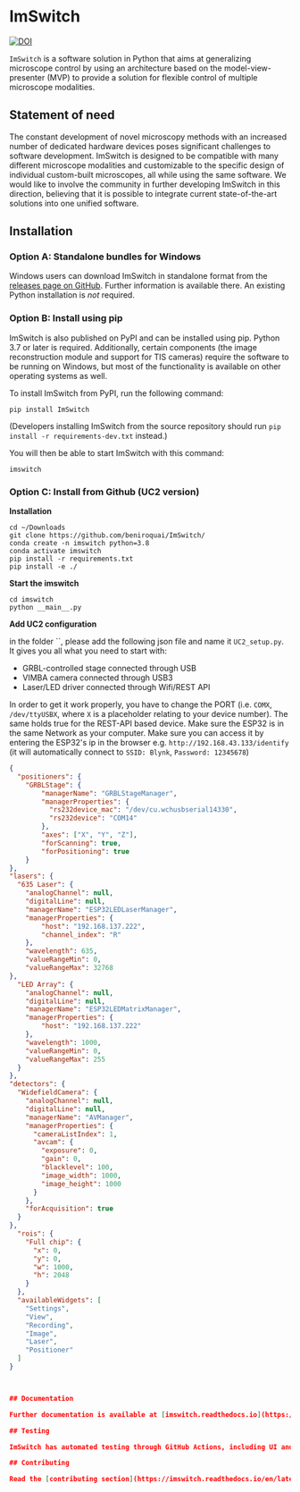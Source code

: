 # ImSwitch

[![DOI](https://joss.theoj.org/papers/10.21105/joss.03394/status.svg)](https://doi.org/10.21105/joss.03394)

``ImSwitch`` is a software solution in Python that aims at generalizing microscope control by using an architecture based on the model-view-presenter (MVP) to provide a solution for flexible control of multiple microscope modalities.

## Statement of need

The constant development of novel microscopy methods with an increased number of dedicated
hardware devices poses significant challenges to software development. 
ImSwitch is designed to be compatible with many different microscope modalities and customizable to the
specific design of individual custom-built microscopes, all while using the same software. We
would like to involve the community in further developing ImSwitch in this direction, believing
that it is possible to integrate current state-of-the-art solutions into one unified software.

## Installation

### Option A: Standalone bundles for Windows

Windows users can download ImSwitch in standalone format from the [releases page on GitHub](https://github.com/kasasxav/ImSwitch/releases). Further information is available there. An existing Python installation is *not* required.

### Option B: Install using pip

ImSwitch is also published on PyPI and can be installed using pip. Python 3.7 or later is required. Additionally, certain components (the image reconstruction module and support for TIS cameras) require the software to be running on Windows, but most of the functionality is available on other operating systems as well.

To install ImSwitch from PyPI, run the following command:

```
pip install ImSwitch
```

(Developers installing ImSwitch from the source repository should run `pip install -r requirements-dev.txt` instead.)

You will then be able to start ImSwitch with this command:

```
imswitch
```

### Option C: Install from Github (UC2 version) 

**Installation**
```
cd ~/Downloads
git clone https://github.com/beniroquai/ImSwitch/
conda create -n imswitch python=3.8
conda activate imswitch
pip install -r requirements.txt
pip install -e ./
```

**Start the imswitch**

```
cd imswitch
python __main__.py
```

**Add UC2 configuration**

in the folder ``, please add the following json file and name it `UC2_setup.py`. It gives you all what you need to start with:
* GRBL-controlled stage connected through USB 
* VIMBA camera connected through USB3 
* Laser/LED driver connected through Wifi/REST API

In order to get it work properly, you have to change the PORT (i.e. `COMX`, `/dev/ttyUSBX`, where `X` is a placeholder relating to your device number). The same holds true for the REST-API based device. Make sure the ESP32 is in the same Network as your computer. Make sure you can access it by entering the ESP32's ip in the browser e.g. `http://192.168.43.133/identify` (it will automatically connect to `SSID: Blynk`, `Password: 12345678`)

```json
{
  "positioners": {
    "GRBLStage": {
        "managerName": "GRBLStageManager",
        "managerProperties": {
          "rs232device_mac": "/dev/cu.wchusbserial14330",
          "rs232device": "COM14"
        },
        "axes": ["X", "Y", "Z"],
        "forScanning": true,
        "forPositioning": true
    }
},
"lasers": {
  "635 Laser": {
    "analogChannel": null,
    "digitalLine": null,
    "managerName": "ESP32LEDLaserManager",
    "managerProperties": {
        "host": "192.168.137.222",
        "channel_index": "R"
    },
    "wavelength": 635,
    "valueRangeMin": 0,
    "valueRangeMax": 32768
},
  "LED Array": {
    "analogChannel": null,
    "digitalLine": null,
    "managerName": "ESP32LEDMatrixManager",
    "managerProperties": {
        "host": "192.168.137.222"
    },
    "wavelength": 1000,
    "valueRangeMin": 0,
    "valueRangeMax": 255
  }
},
"detectors": {
  "WidefieldCamera": {
    "analogChannel": null,
    "digitalLine": null,
    "managerName": "AVManager",
    "managerProperties": {
      "cameraListIndex": 1,
      "avcam": {
        "exposure": 0,
        "gain": 0,
        "blacklevel": 100,
        "image_width": 1000,
        "image_height": 1000
      }
    },
    "forAcquisition": true
  }
},
  "rois": {
    "Full chip": {
      "x": 0,
      "y": 0,
      "w": 1000,
      "h": 2048
    }
  },
  "availableWidgets": [
    "Settings",
    "View",
    "Recording",
    "Image",
    "Laser",
    "Positioner"
  ]
}



## Documentation

Further documentation is available at [imswitch.readthedocs.io](https://imswitch.readthedocs.io).

## Testing

ImSwitch has automated testing through GitHub Actions, including UI and unit tests. It is also possible to manually inspect and test the software without any device since it contains mockers that are automatically initialized if the instrumentation specified in the config file is not detected.

## Contributing

Read the [contributing section](https://imswitch.readthedocs.io/en/latest/contributing.html) in the documentation if you want to help us improve and further develop ImSwitch!
